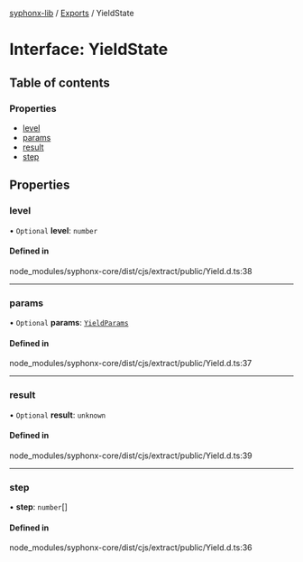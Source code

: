 [syphonx-lib](../README.md) / [Exports](../modules.md) / YieldState

# Interface: YieldState

## Table of contents

### Properties

- [level](YieldState.md#level)
- [params](YieldState.md#params)
- [result](YieldState.md#result)
- [step](YieldState.md#step)

## Properties

### level

• `Optional` **level**: `number`

#### Defined in

node_modules/syphonx-core/dist/cjs/extract/public/Yield.d.ts:38

___

### params

• `Optional` **params**: [`YieldParams`](YieldParams.md)

#### Defined in

node_modules/syphonx-core/dist/cjs/extract/public/Yield.d.ts:37

___

### result

• `Optional` **result**: `unknown`

#### Defined in

node_modules/syphonx-core/dist/cjs/extract/public/Yield.d.ts:39

___

### step

• **step**: `number`[]

#### Defined in

node_modules/syphonx-core/dist/cjs/extract/public/Yield.d.ts:36
